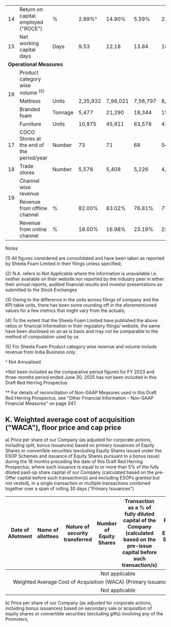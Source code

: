 <table><tbody><tr><td>14</td><td>Return on capital employed ("ROCE")</td><td>%</td><td>2.89%^</td><td>14.90%</td><td>5.59%</td><td>2.63%</td><td>N.A.</td><td>5.80%</td><td>7.90%</td><td>14.82%</td></tr><tr><td>15</td><td>Net working capital days</td><td>Days</td><td>9.53</td><td>12.18</td><td>13.84</td><td>18.61</td><td>N.A.</td><td>N.A.</td><td>N.A.</td><td>N.A.</td></tr><tr><td colspan="11" style="text-align: left; font-weight: bold;">Operational Measures</td></tr><tr><td rowspan="3">16</td><td>Product category wise volume <sup>(5)</sup></td><td></td><td></td><td></td><td></td><td></td><td></td><td></td><td></td><td></td></tr><tr><td>Mattress</td><td>Units</td><td>2,35,932</td><td>7,98,021</td><td>7,56,797</td><td>8,03,284</td><td>8,13,000</td><td>33,08,000</td><td>21,74,000</td><td>20,34,000</td></tr><tr><td>Branded foam</td><td>Tonnage</td><td>5,477</td><td>21,290</td><td>18,344</td><td>15,260</td><td>11,353</td><td>45,988</td><td>42,292</td><td>33,660</td></tr><tr><td></td><td>Furniture</td><td>Units</td><td>10,975</td><td>45,911</td><td>63,578</td><td>41,486</td><td>N.A.</td><td>N.A.</td><td>N.A.</td><td>N.A.</td></tr><tr><td>17</td><td>COCO Stores at the end of the period/year</td><td>Number</td><td>73</td><td>71</td><td>68</td><td>54</td><td>29</td><td>N.A.</td><td>N.A.</td><td>N.A.</td></tr><tr><td>18</td><td>Trade stores</td><td>Number</td><td>5,576</td><td>5,408</td><td>5,226</td><td>4,156</td><td>22,000</td><td>19,000</td><td>18,000</td><td>13,100</td></tr><tr><td rowspan="2">19</td><td>Channel wise revenue</td><td></td><td></td><td></td><td></td><td></td><td></td><td></td><td></td><td></td></tr><tr><td>Revenue from offline channel</td><td>%</td><td>82.00%</td><td>83.02%</td><td>76.81%</td><td>77.19%</td><td>N.A.</td><td>N.A.</td><td>N.A.</td><td>N.A.</td></tr><tr><td></td><td>Revenue from online channel</td><td>%</td><td>18.00%</td><td>16.98%</td><td>23.19%</td><td>22.81%</td><td>N.A.</td><td>N.A.</td><td>N.A.</td><td>N.A.</td></tr></tbody></table>

Notes

(1) All figures considered are consolidated and have been taken as reported by Sheela Foam Limited in their filings unless specified;

(2) N.A. refers to Not Applicable where the information is unavailable i.e. neither available on their website nor reported by the industry peer in either their annual reports, audited financial results and investor presentations as submitted to the Stock Exchanges

(3) Owing to the difference in the units across filings of company and the KPI table units, there has been some rounding off in the aforementioned values for a few metrics that might vary from the actuals;

(4) To the extent that the Sheela Foam Limited have published the above ratios or financial information in their regulatory filings/ website, the same have been disclosed on an as is basis and may not be comparable to the method of computation used by us

(5) For Sheela Foam Product category wise revenue and volume include revenue from India Business only.

^ Not Annualised

*Not been included as the comparative period figures for FY 2023 and three-months period ended June 30, 2025 has not been included in this Draft Red Herring Prospectus

** For details of reconciliation of Non-GAAP Measures used in this Draft Red Herring Prospectus, see "Other Financial Information – Non-GAAP Financial Measures" on page 347.

## K. Weighted average cost of acquisition ("WACA"), floor price and cap price

a) Price per share of our Company (as adjusted for corporate actions, including split, bonus issuances) based on primary issuances of Equity Shares or convertible securities (excluding Equity Shares issued under the ESOP Schemes and issuance of Equity Shares pursuant to a bonus issue) during the 18 months preceding the date of this Draft Red Herring Prospectus, where such issuance is equal to or more than 5% of the fully diluted paid-up share capital of our Company (calculated based on the pre-Offer capital before such transaction(s) and excluding ESOPs granted but not vested), in a single transaction or multiple transactions combined together over a span of rolling 30 days ("Primary Issuances")

<table><thead><tr><th>Date of Allotment</th><th>Name of allottees</th><th>Nature of security transferred</th><th>Number of Equity Shares</th><th>Transaction as a % of fully diluted capital of the Company (calculated based on the pre-issue capital before such transaction/s)</th><th>Price per Equity Share (₹)</th><th>Total Cost</th><th>Weighted average cost of acquisition based on primary issue of Equity Shares</th></tr></thead><tbody><tr><td colspan="8" style="text-align: center;">Not applicable</td></tr><tr><td colspan="8" style="text-align: center;">Weighted Average Cost of Acquisition (WACA) (Primary Issuances) (₹ per Equity Share)</td></tr><tr><td colspan="8" style="text-align: center;">Not applicable</td></tr></tbody></table>

b) Price per share of our Company (as adjusted for corporate actions, including bonus issuances) based on secondary sale or acquisition of equity shares or convertible securities (excluding gifts) involving any of the Promoters,